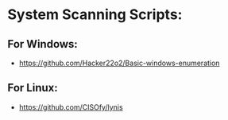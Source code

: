 # System Scanning Scripts:

## For Windows:

- https://github.com/Hacker22o2/Basic-windows-enumeration

## For Linux:

- https://github.com/CISOfy/lynis
